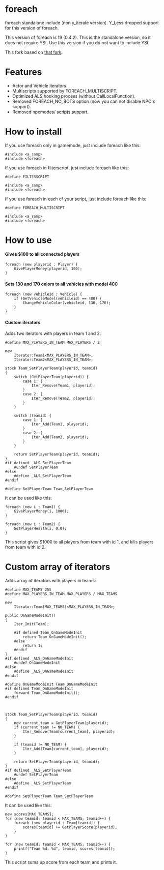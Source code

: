 # foreach

foreach standalone include (non y_iterate version). Y_Less dropped support for this version of foreach.

This version of foreach is 19 (0.4.2). This is the standalone version, so it does not require YSI. Use this version if you do not want to include YSI.

This fork based on [that fork](https://github.com/karimcambridge/SAMP-foreach).

# Features
- Actor and Vehicle iterators.
- Multiscripts supported by FOREACH_MULTISCRIPT.
- Optimized ALS hooking process (without CallLocalFunction).
- Removed FOREACH_NO_BOTS option (now you can not disable NPC's support).
- Removed npcmodes/ scripts support.

# How to install
If you use foreach only in gamemode, just include foreach like this:
```Pawn
#include <a_samp>
#include <foreach>
```

If you use foreach in filterscript, just include foreach like this:
```Pawn
#define FILTERSCRIPT

#include <a_samp>
#include <foreach>
```

If you use foreach in each of your script, just include foreach like this:
```Pawn
#define FOREACH_MULTISCRIPT

#include <a_samp>
#include <foreach>
```

# How to use
#### Gives $100 to all connected players
```Pawn
foreach (new playerid : Player) {
	GivePlayerMoney(playerid, 100);
}
```

#### Sets 130 and 170 colors to all vehicles with model 400
```Pawn
foreach (new vehicleid : Vehicle) {
	if (GetVehicleModel(vehicleid) == 400) {
		ChangeVehicleColor(vehicleid, 130, 170);
	}
}
```

#### Custom iterators
Adds two iterators with players in team 1 and 2.
```Pawn
#define MAX_PLAYERS_IN_TEAM MAX_PLAYERS / 2

new
	Iterator:Team1<MAX_PLAYERS_IN_TEAM>,
	Iterator:Team2<MAX_PLAYERS_IN_TEAM>;

stock Team_SetPlayerTeam(playerid, teamid)
{
	switch (GetPlayerTeam(playerid)) {
		case 1: {
			Iter_Remove(Team1, playerid);
		}
		case 2: {
			Iter_Remove(Team2, playerid);
		}
	}

	switch (teamid) {
		case 1: {
			Iter_Add(Team1, playerid);
		}
		case 2: {
			Iter_Add(Team2, playerid);
		}
	}

	return SetPlayerTeam(playerid, teamid);
}
#if defined _ALS_SetPlayerTeam
	#undef SetPlayerTeam
#else
	#define _ALS_SetPlayerTeam
#endif

#define SetPlayerTeam Team_SetPlayerTeam
```
It can be used like this:
```Pawn
foreach (new i : Team1) {
	GivePlayerMoney(i, 1000);
}

foreach (new i : Team2) {
	SetPlayerHealth(i, 0.0);
}
```
This script gives $1000 to all players from team with id 1, and kills players from team with id 2.

# Custom array of iterators
Adds array of iterators with players in teams:

```Pawn
#define MAX_TEAMS 255
#define MAX_PLAYERS_IN_TEAM MAX_PLAYERS / MAX_TEAMS

new
	Iterator:Team[MAX_TEAMS]<MAX_PLAYERS_IN_TEAM>;

public OnGameModeInit()
{
	Iter_Init(Team);

	#if defined Team_OnGameModeInit
		return Team_OnGameModeInit();
	#else
		return 1;
	#endif
}
#if defined _ALS_OnGameModeInit
	#undef OnGameModeInit
#else
	#define _ALS_OnGameModeInit
#endif

#define OnGameModeInit Team_OnGameModeInit
#if defined Team_OnGameModeInit
	forward Team_OnGameModeInit();
#endif



stock Team_SetPlayerTeam(playerid, teamid)
{
	new current_team = GetPlayerTeam(playerid);
	if (current_team != NO_TEAM) {
		Iter_Remove(Team[current_team], playerid);
	}

	if (teamid != NO_TEAM) {
		Iter_Add(Team[current_team], playerid);
	}

	return SetPlayerTeam(playerid, teamid);
}
#if defined _ALS_SetPlayerTeam
	#undef SetPlayerTeam
#else
	#define _ALS_SetPlayerTeam
#endif

#define SetPlayerTeam Team_SetPlayerTeam
```
It can be used like this:
```Pawn
new scores[MAX_TEAMS];
for (new teamid; teamid < MAX_TEAMS; teamid++) {
	foreach (new playerid : Team[teamid]) {
		scores[teamid] += GetPlayerScore(playerid);
	}
}

for (new teamid; teamid < MAX_TEAMS; teamid++) {
	printf("Team %d: %d", teamid, scores[teamid]);
}
```
This script sums up score from each team and prints it.
